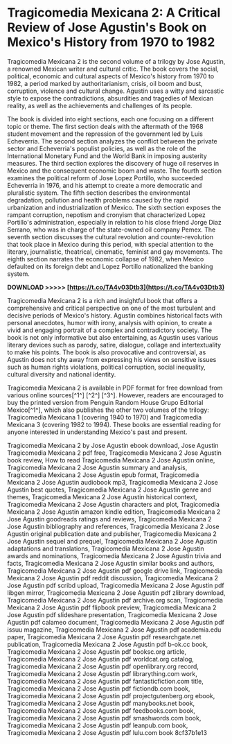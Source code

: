 
 
# Tragicomedia Mexicana 2: A Critical Review of Jose Agustin's Book on Mexico's History from 1970 to 1982
 
Tragicomedia Mexicana 2 is the second volume of a trilogy by Jose Agustin, a renowned Mexican writer and cultural critic. The book covers the social, political, economic and cultural aspects of Mexico's history from 1970 to 1982, a period marked by authoritarianism, crisis, oil boom and bust, corruption, violence and cultural change. Agustin uses a witty and sarcastic style to expose the contradictions, absurdities and tragedies of Mexican reality, as well as the achievements and challenges of its people.
 
The book is divided into eight sections, each one focusing on a different topic or theme. The first section deals with the aftermath of the 1968 student movement and the repression of the government led by Luis Echeverria. The second section analyzes the conflict between the private sector and Echeverria's populist policies, as well as the role of the International Monetary Fund and the World Bank in imposing austerity measures. The third section explores the discovery of huge oil reserves in Mexico and the consequent economic boom and waste. The fourth section examines the political reform of Jose Lopez Portillo, who succeeded Echeverria in 1976, and his attempt to create a more democratic and pluralistic system. The fifth section describes the environmental degradation, pollution and health problems caused by the rapid urbanization and industrialization of Mexico. The sixth section exposes the rampant corruption, nepotism and cronyism that characterized Lopez Portillo's administration, especially in relation to his close friend Jorge Diaz Serrano, who was in charge of the state-owned oil company Pemex. The seventh section discusses the cultural revolution and counter-revolution that took place in Mexico during this period, with special attention to the literary, journalistic, theatrical, cinematic, feminist and gay movements. The eighth section narrates the economic collapse of 1982, when Mexico defaulted on its foreign debt and Lopez Portillo nationalized the banking system.
 
**DOWNLOAD &gt;&gt;&gt;&gt;&gt; [https://t.co/TA4v03Dtb3](https://t.co/TA4v03Dtb3)**


 
Tragicomedia Mexicana 2 is a rich and insightful book that offers a comprehensive and critical perspective on one of the most turbulent and decisive periods of Mexico's history. Agustin combines historical facts with personal anecdotes, humor with irony, analysis with opinion, to create a vivid and engaging portrait of a complex and contradictory society. The book is not only informative but also entertaining, as Agustin uses various literary devices such as parody, satire, dialogue, collage and intertextuality to make his points. The book is also provocative and controversial, as Agustin does not shy away from expressing his views on sensitive issues such as human rights violations, political corruption, social inequality, cultural diversity and national identity.
 
Tragicomedia Mexicana 2 is available in PDF format for free download from various online sources[^1^] [^2^] [^3^]. However, readers are encouraged to buy the printed version from Penguin Random House Grupo Editorial Mexico[^1^], which also publishes the other two volumes of the trilogy: Tragicomedia Mexicana 1 (covering 1940 to 1970) and Tragicomedia Mexicana 3 (covering 1982 to 1994). These books are essential reading for anyone interested in understanding Mexico's past and present.
 
Tragicomedia Mexicana 2 by Jose Agustin ebook download,  Jose Agustin Tragicomedia Mexicana 2 pdf free,  Tragicomedia Mexicana 2 Jose Agustin book review,  How to read Tragicomedia Mexicana 2 Jose Agustin online,  Tragicomedia Mexicana 2 Jose Agustin summary and analysis,  Tragicomedia Mexicana 2 Jose Agustin epub format,  Tragicomedia Mexicana 2 Jose Agustin audiobook mp3,  Tragicomedia Mexicana 2 Jose Agustin best quotes,  Tragicomedia Mexicana 2 Jose Agustin genre and themes,  Tragicomedia Mexicana 2 Jose Agustin historical context,  Tragicomedia Mexicana 2 Jose Agustin characters and plot,  Tragicomedia Mexicana 2 Jose Agustin amazon kindle edition,  Tragicomedia Mexicana 2 Jose Agustin goodreads ratings and reviews,  Tragicomedia Mexicana 2 Jose Agustin bibliography and references,  Tragicomedia Mexicana 2 Jose Agustin original publication date and publisher,  Tragicomedia Mexicana 2 Jose Agustin sequel and prequel,  Tragicomedia Mexicana 2 Jose Agustin adaptations and translations,  Tragicomedia Mexicana 2 Jose Agustin awards and nominations,  Tragicomedia Mexicana 2 Jose Agustin trivia and facts,  Tragicomedia Mexicana 2 Jose Agustin similar books and authors,  Tragicomedia Mexicana 2 Jose Agustin pdf google drive link,  Tragicomedia Mexicana 2 Jose Agustin pdf reddit discussion,  Tragicomedia Mexicana 2 Jose Agustin pdf scribd upload,  Tragicomedia Mexicana 2 Jose Agustin pdf libgen mirror,  Tragicomedia Mexicana 2 Jose Agustin pdf zlibrary download,  Tragicomedia Mexicana 2 Jose Agustin pdf archive.org scan,  Tragicomedia Mexicana 2 Jose Agustin pdf flipbook preview,  Tragicomedia Mexicana 2 Jose Agustin pdf slideshare presentation,  Tragicomedia Mexicana 2 Jose Agustin pdf calameo document,  Tragicomedia Mexicana 2 Jose Agustin pdf issuu magazine,  Tragicomedia Mexicana 2 Jose Agustin pdf academia.edu paper,  Tragicomedia Mexicana 2 Jose Agustin pdf researchgate.net publication,  Tragicomedia Mexicana 2 Jose Agustin pdf b-ok.cc book,  Tragicomedia Mexicana 2 Jose Agustin pdf booksc.org article,  Tragicomedia Mexicana 2 Jose Agustin pdf worldcat.org catalog,  Tragicomedia Mexicana 2 Jose Agustin pdf openlibrary.org record,  Tragicomedia Mexicana 2 Jose Agustin pdf librarything.com work,  Tragicomedia Mexicana 2 Jose Agustin pdf fantasticfiction.com title,  Tragicomedia Mexicana 2 Jose Agustin pdf fictiondb.com book,  Tragicomedia Mexicana 2 Jose Agustin pdf projectgutenberg.org ebook,  Tragicomedia Mexicana 2 Jose Agustin pdf manybooks.net book,  Tragicomedia Mexicana 2 Jose Agustin pdf feedbooks.com book,  Tragicomedia Mexicana 2 Jose Agustin pdf smashwords.com book,  Tragicomedia Mexicana 2 Jose Agustin pdf leanpub.com book,  Tragicomedia Mexicana 2 Jose Agustin pdf lulu.com book
 8cf37b1e13
 
